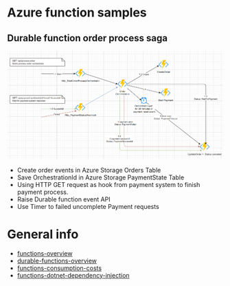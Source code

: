 # Azure function samples
## Durable function order process saga
![](https://github.com/khdevnet/azure-samples/blob/master/DurableFunctionsSaga/diagram.png)
* Create order events in Azure Storage Orders Table
* Save OrchestrationId in Azure Storage PaymentState Table
* Using HTTP GET request as hook from payment system to finish payment process.
* Raise Durable function event API
* Use Timer to failed uncomplete Payment requests

# General info
* [functions-overview](https://docs.microsoft.com/en-us/azure/azure-functions/functions-overview)
* [durable-functions-overview](https://docs.microsoft.com/en-us/azure/azure-functions/durable/durable-functions-overview?tabs=csharp)
* [functions-consumption-costs](https://docs.microsoft.com/en-us/azure/azure-functions/functions-consumption-costs)
* [functions-dotnet-dependency-injection](https://docs.microsoft.com/en-us/azure/azure-functions/functions-dotnet-dependency-injection)
